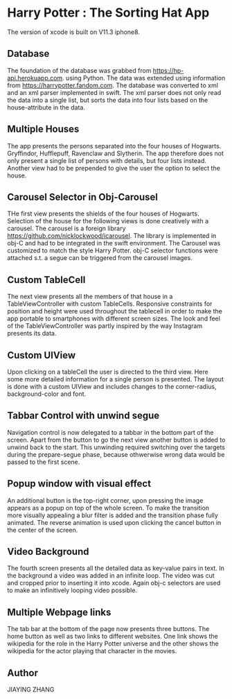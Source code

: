 Harry Potter : The Sorting Hat App
===============================
The version of xcode is built on V11.3 iphone8.

Database
-----------
The foundation of the database was grabbed from https://hp-api.herokuapp.com. using Python. The data was extended using information from https://harrypotter.fandom.com. The database was converted to xml and an xml parser implemented in swift. The xml parser does not only read the data into a single list, but sorts the data into four lists based on the house-attribute in the data. 


Multiple Houses
------------------
The app presents the persons separated into the four houses of Hogwarts. Gryffindor, Hufflepuff, Ravenclaw and Slytherin. The app therefore does not only present a single list of persons with details, but four lists instead. Another view had to be prepended to give the user the option to select the house.


Carousel Selector in Obj-Carousel
----------------------------------
THe first view presents the shields of the four houses of Hogwarts. Selection of the house for the following views is done creatively with a carousel. The carousel is a foreign library https://github.com/nicklockwood/icarousel. The library is implemented in obj-C and had to be integrated in the swift environment. The Carousel was customized to match the style Harry Potter. obj-C selector functions were attached s.t. a segue can be triggered from the carousel images.

Custom TableCell
----------------
The next view presents all the members of that house in a TableViewController with custom TableCells. Responsive constraints for position and height were used throughout the tablecell in order to make the app portable to smartphones with different screen sizes. The look and feel of the TableViewController was partly inspired by the way Instagram presents its data.

Custom UIView
-------------
Upon clicking on a tableCell the user is directed to the third view. Here some more detailed information for a single person is presented. The layout is done with a custom UIView and includes changes to the corner-radius, background-color and font. 

Tabbar Control with unwind segue
--------------------------------
Navigation control is now delegated to a tabbar in the bottom part of the screen. Apart from the button to go the next view another button is added to unwind back to the start. This unwinding required switching over the targets during the prepare-segue phase, because othwerwise wrong data would be passed to the first scene.


Popup window with visual effect
-------------------------------
An additional button is the top-right corner, upon pressing the image appears as a popup on top of the whole screen. To make the transition more visually appealing a blur filter is added and the transition phase fully animated. The reverse animation is used upon clicking the cancel button in the center of the screen.


Video Background
----------------
The fourth screen presents all the detailed data as key-value pairs in text. In the background a video was added in an infinite loop. The video was cut and cropped prior to inserting it into xcode. Again obj-c selectors are used to make an infinitively looping video possible. 


Multiple Webpage links
-----------------------
The tab bar at the bottom of the page now presents three buttons. The home button as well as two links to different websites. One link shows the wikipedia for the role in the Harry Potter universe and the other shows the wikipedia for the actor playing that character in the movies.


Author
-------
JIAYING ZHANG

